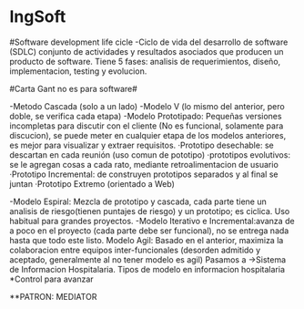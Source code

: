 # IngSoft

#Software development life cicle
-Ciclo de vida del desarrollo de software (SDLC) conjunto de actividades y resultados asociados que producen un producto de software.
Tiene 5 fases: analisis de requerimientos, diseño, implementacion, testing y evolucion.

#Carta Gant no es para software#

-Metodo Cascada (solo a un lado)
-Modelo V (lo mismo del anterior, pero doble, se verifica cada etapa)
-Modelo Prototipado: Pequeñas versiones incompletas para discutir con el cliente (No es funcional, solamente para discucion), se puede meter en cualquier etapa de los modelos anteriores, es mejor para visualizar y extraer requisitos.
  ·Prototipo desechable: se descartan en cada reunión (uso comun de pototipo)
  ·prototipos evolutivos: se le agregan cosas a cada rato, mediante retroalimentacion de usuario
  ·Prototipo Incremental: de construyen prototipos separados y al final se juntan
  ·Prototipo Extremo (orientado a Web)
  
-Modelo Espiral: Mezcla de prototipo y cascada, cada parte tiene un analisis de riesgo(tienen puntajes de riesgo) y un prototipo; es ciclica. Uso habitual para grandes proyectos. 
-Modelo Iterativo e Incremental:avanza de a poco en el proyecto (cada parte debe ser funcional), no se entrega nada hasta que todo este listo.
Modelo Agil: Basado en el anterior, maximiza la colaboracion entre equipos inter-funcionales (desorden admitido y aceptado, generalmente al no tener modelo es agil)
Pasamos a
->Sistema de Informacion Hospitalaria.
Tipos de modelo en informacion hospitalaria
*Control para avanzar


**PATRON: MEDIATOR

